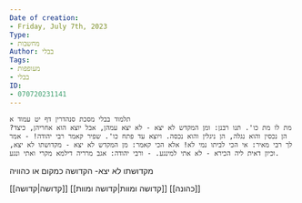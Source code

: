 ```yaml
---
Date of creation:
- Friday, July 7th, 2023
Type:
- מחשבות
Author: בבלי
Tags:
- מעופפות
- בבלי
ID:
- 070720231141
---
```


	תלמוד בבלי מסכת סנהדרין דף יט עמוד א
	מת לו מת כו'. תנו רבנן: ומן המקדש לא יצא - לא יצא עמהן, אבל יוצא הוא אחריהן, כיצד? הן נכסין והוא נגלה, הן ניגלין והוא נכסה. ויוצא עד פתח כו'. שפיר קאמר רבי יהודה! - אמר לך רבי מאיר: אי הכי לביתו נמי לא! אלא הכי קאמר: מן המקדש לא יצא - מקדושתו לא יצא, וכיון דאית ליה הכירא - לא אתי למינגע. - ורבי יהודה: אגב מרריה דילמא מקרי ואתי ונגע. 

מקדושתו לא יצא-
הקדושה כמקום או כהוויה

[[קדושה|קדושה]]
[[קדושה ומוות|קדושה ומוות]]
[[כהונה]]

